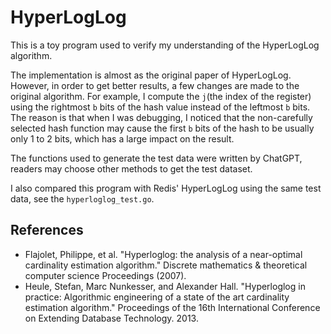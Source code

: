 # HyperLogLog

This is a toy program used to verify my understanding of the HyperLogLog algorithm.

The implementation is almost as the original paper of HyperLogLog.
However, in order to get better results, a few changes are made to the original algorithm.
For example, I compute the `j`(the index of the register) using the rightmost `b` bits of the hash value instead of
the leftmost `b` bits. The reason is that when I was debugging,
I noticed that the non-carefully selected hash function may cause
the first `b` bits of the hash to be usually only 1 to 2 bits, which has a large impact on the result.

The functions used to generate the test data were written by ChatGPT, readers may choose other methods to get the test
dataset.

I also compared this program with Redis' HyperLogLog using the same test data, see the `hyperloglog_test.go`.

## References

- Flajolet, Philippe, et al. "Hyperloglog: the analysis of a near-optimal cardinality estimation algorithm." Discrete mathematics & theoretical computer science Proceedings (2007).
- Heule, Stefan, Marc Nunkesser, and Alexander Hall. "Hyperloglog in practice: Algorithmic engineering of a state of the art cardinality estimation algorithm." Proceedings of the 16th International Conference on Extending Database Technology. 2013.